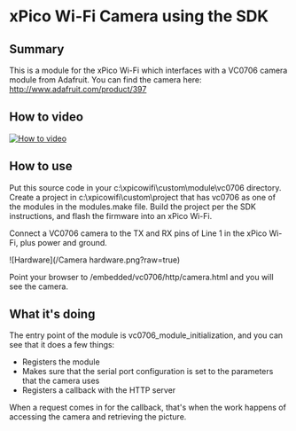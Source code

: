 # xPico Wi-Fi Camera using the SDK

## Summary
This is a module for the xPico Wi-Fi which interfaces with a VC0706 camera module from Adafruit. You can find the camera here: http://www.adafruit.com/product/397

## How to video
[![How to video](http://img.youtube.com/vi/qcIX7abym-8/0.jpg)](http://www.youtube.com/watch?v=qcIX7abym-8)

## How to use
Put this source code in your c:\xpicowifi\custom\module\vc0706 directory. Create a project in c:\xpicowifi\custom\project that has vc0706 as one of the modules in the modules.make file. Build the project per the SDK instructions, and flash the firmware into an xPico Wi-Fi.

Connect a VC0706 camera to the TX and RX pins of Line 1 in the xPico Wi-Fi, plus power and ground. 

![Hardware](/Camera hardware.png?raw=true)

Point your browser to <xpico wifi ip address>/embedded/vc0706/http/camera.html and you will see the camera.

## What it's doing
The entry point of the module is vc0706_module_initialization, and you can see that it does a few things:
* Registers the module
* Makes sure that the serial port configuration is set to the parameters that the camera uses
* Registers a callback with the HTTP server

When a request comes in for the callback, that's when the work happens of accessing the camera and retrieving the picture.